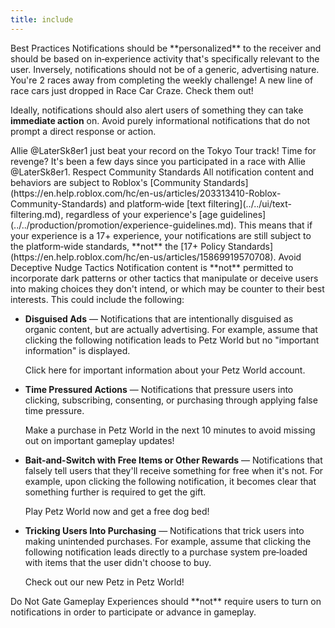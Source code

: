 ```yaml
---
title: include
---
```


<BaseAccordion>
<AccordionSummary>
<Typography variant="subtitle2">Best Practices</Typography>
</AccordionSummary>
<AccordionDetails>
Notifications should be **personalized** to the receiver and should be based on in‑experience activity that's specifically relevant to the user. Inversely, notifications should not be of a generic, advertising nature.

<Alert severity="success">
<Typography variant="subtitle2">You're 2 races away from completing the weekly challenge!</Typography>
</Alert>

<Alert severity="error">
<Typography variant="subtitle2">A new line of race cars just dropped in Race Car Craze. Check them out!</Typography>
</Alert>

Ideally, notifications should also alert users of something they can take **immediate action** on. Avoid purely informational notifications that do not prompt a direct response or action.

<Alert severity="success">
<Typography variant="subtitle2">Allie @LaterSk8er1 just beat your record on the Tokyo Tour track! Time for revenge?</Typography>
</Alert>

<Alert severity="error">
<Typography variant="subtitle2">It's been a few days since you participated in a race with Allie @LaterSk8er1.</Typography>
</Alert>
</AccordionDetails>
</BaseAccordion>

<BaseAccordion>
<AccordionSummary>
<Typography variant="subtitle2">Respect Community Standards</Typography>
</AccordionSummary>
<AccordionDetails>
All notification content and behaviors are subject to Roblox's [Community Standards](https://en.help.roblox.com/hc/en-us/articles/203313410-Roblox-Community-Standards) and platform‑wide [text filtering](../../ui/text-filtering.md), regardless of your experience's [age guidelines](../../production/promotion/experience-guidelines.md). This means that if your experience is a 17+ experience, your notifications are still subject to the platform‑wide standards, **not** the [17+&nbsp;Policy Standards](https://en.help.roblox.com/hc/en-us/articles/15869919570708).
</AccordionDetails>
</BaseAccordion>

<BaseAccordion>
<AccordionSummary>
<Typography variant="subtitle2">Avoid Deceptive Nudge Tactics</Typography>
</AccordionSummary>
<AccordionDetails>
Notification content is **not** permitted to incorporate dark patterns or other tactics that manipulate or deceive users into making choices they don't intend, or which may be counter to their best interests. This could include the following:

- **Disguised Ads** &mdash; Notifications that are intentionally disguised as organic content, but are actually advertising. For example, assume that clicking the following notification leads to Petz World but no "important information" is displayed.

  <Alert severity="error">
	<Typography variant="subtitle2">Click here for important information about your Petz World account.</Typography>
  </Alert>

- **Time Pressured Actions** &mdash; Notifications that pressure users into clicking, subscribing, consenting, or purchasing through applying false time pressure.

  <Alert severity="error">
  <Typography variant="subtitle2">Make a purchase in Petz World in the next 10 minutes to avoid missing out on important gameplay updates!</Typography>
  </Alert>

- **Bait-and-Switch with Free Items or Other Rewards** &mdash; Notifications that falsely tell users that they'll receive something for free when it's not. For example, upon clicking the following notification, it becomes clear that something further is required to get the gift.

  <Alert severity="error">
  <Typography variant="subtitle2">Play Petz World now and get a free dog bed!</Typography>
  </Alert>

- **Tricking Users Into Purchasing** &mdash; Notifications that trick users into making unintended purchases. For example, assume that clicking the following notification leads directly to a purchase system pre‑loaded with items that the user didn't choose to buy.

  <Alert severity="error">
  <Typography variant="subtitle2">Check out our new Petz in Petz World!</Typography>
  </Alert>

</AccordionDetails>
</BaseAccordion>

<BaseAccordion>
<AccordionSummary>
<Typography variant="subtitle2">Do Not Gate Gameplay</Typography>
</AccordionSummary>
<AccordionDetails>
Experiences should **not** require users to turn on notifications in order to participate or advance in gameplay.
</AccordionDetails>
</BaseAccordion>
